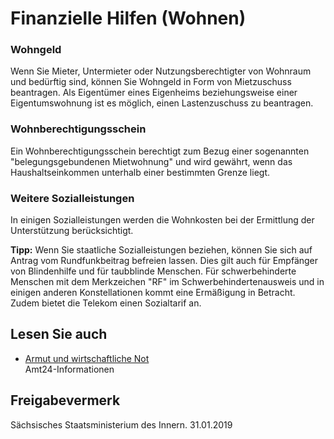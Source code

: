 # Finanzielle Hilfen (Wohnen)

### Wohngeld

Wenn Sie Mieter, Untermieter oder Nutzungsberechtigter von Wohnraum und bedürftig sind, können Sie Wohngeld in Form von Mietzuschuss beantragen. Als Eigentümer eines Eigenheims beziehungsweise einer Eigentumswohnung ist es möglich, einen Lastenzuschuss zu beantragen.

### Wohnberechtigungsschein

Ein Wohnberechtigungsschein berechtigt zum Bezug einer sogenannten "belegungsgebundenen Mietwohnung" und wird gewährt, wenn das Haushaltseinkommen unterhalb einer bestimmten Grenze liegt.

### Weitere Sozialleistungen

In einigen Sozialleistungen werden die Wohnkosten bei der Ermittlung der Unterstützung berücksichtigt.

**Tipp:** Wenn Sie staatliche Sozialleistungen beziehen, können Sie sich auf Antrag vom Rundfunkbeitrag befreien lassen. Dies gilt auch für Empfänger von Blindenhilfe und für taubblinde Menschen. Für schwerbehinderte Menschen mit dem Merkzeichen "RF" im Schwerbehindertenausweis und in einigen anderen Konstellationen kommt eine Ermäßigung in Betracht. Zudem bietet die Telekom einen Sozialtarif an.

## Lesen Sie auch

* [Armut und wirtschaftliche Not](https://amt24dev.sachsen.de/zufi/lebenslagen/5000606)  
  Amt24-Informationen

## Freigabevermerk

Sächsisches Staatsministerium des Innern. 31.01.2019
